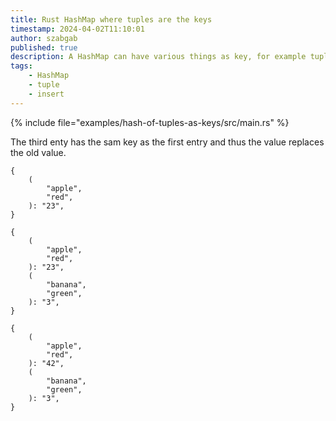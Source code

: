 ```yaml
---
title: Rust HashMap where tuples are the keys
timestamp: 2024-04-02T11:10:01
author: szabgab
published: true
description: A HashMap can have various things as key, for example tuples.
tags:
    - HashMap
    - tuple
    - insert
---
```


{% include file="examples/hash-of-tuples-as-keys/src/main.rs" %}

The third enty has the sam key as the first entry and thus the value replaces the old value.

```
{
    (
        "apple",
        "red",
    ): "23",
}

{
    (
        "apple",
        "red",
    ): "23",
    (
        "banana",
        "green",
    ): "3",
}

{
    (
        "apple",
        "red",
    ): "42",
    (
        "banana",
        "green",
    ): "3",
}
```
